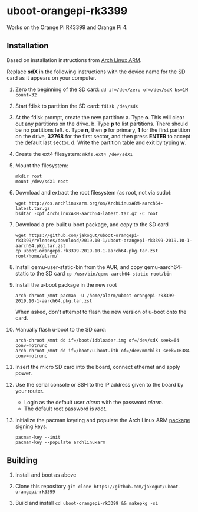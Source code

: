 # uboot-orangepi-rk3399

Works on the Orange Pi RK3399 and Orange Pi 4.

## Installation
Based on installation instructions from [Arch Linux ARM](https://archlinuxarm.org/).

Replace **sdX** in the following instructions with the device name for the SD card as it appears on your computer.

1. Zero the beginning of the SD card:
`dd if=/dev/zero of=/dev/sdX bs=1M count=32`

2. Start fdisk to partition the SD card:
`fdisk /dev/sdX`

3. At the fdisk prompt, create the new partition:
	a. Type **o**. This will clear out any partitions on the drive.
	b. Type **p** to list partitions. There should be no partitions left.
	c. Type **n**, then **p** for primary, **1** for the first partition on the drive, **32768** for the first sector, and then press **ENTER** to accept the default last sector.
	d. Write the partition table and exit by typing **w**.
	
4. Create the ext4 filesystem:
`mkfs.ext4 /dev/sdX1`

5. Mount the filesystem:
	```
	mkdir root
	mount /dev/sdX1 root
	```

6. Download and extract the root filesystem (as root, not via sudo):
	```
	wget http://os.archlinuxarm.org/os/ArchLinuxARM-aarch64-latest.tar.gz
	bsdtar -xpf ArchLinuxARM-aarch64-latest.tar.gz -C root
	```

7. Download a pre-built u-boot package, and copy to the SD card
	```
	wget https://github.com/jakogut/uboot-orangepi-rk3399/releases/download/2019.10-1/uboot-orangepi-rk3399-2019.10-1-aarch64.pkg.tar.zst
	cp uboot-orangepi-rk3399-2019.10-1-aarch64.pkg.tar.zst root/home/alarm/
	```

8. Install qemu-user-static-bin from the AUR, and copy qemu-aarch64-static to the SD card
`cp /usr/bin/qemu-aarch64-static root/bin`

9. Install the u-boot package in the new root
	```
	arch-chroot /mnt pacman -U /home/alarm/uboot-orangepi-rk3399-2019.10-1-aarch64.pkg.tar.zst
	```
	When asked, don't attempt to flash the new version of u-boot onto the card.

10. Manually flash u-boot to the SD card:
	```
	arch-chroot /mnt dd if=/boot/idbloader.img of=/dev/sdX seek=64 conv=notrunc
	arch-chroot /mnt dd if=/boot/u-boot.itb of=/dev/mmcblk1 seek=16384 conv=notrunc
	```

11. Insert the micro SD card into the board, connect ethernet and apply power.

12. Use the serial console or SSH to the IP address given to the board by your router.
	* Login as the default user *alarm* with the password *alarm*.
	* The default root password is *root*.

13. Initialize the pacman keyring and populate the Arch Linux ARM [package signing](https://archlinuxarm.org/about/package-signing) keys.
	```
	pacman-key --init
	pacman-key --populate archlinuxarm
	```

## Building
1. Install and boot as above

2. Clone this repository
`git clone https://github.com/jakogut/uboot-orangepi-rk3399`

3. Build and install
`cd uboot-orangepi-rk3399 && makepkg -si`
